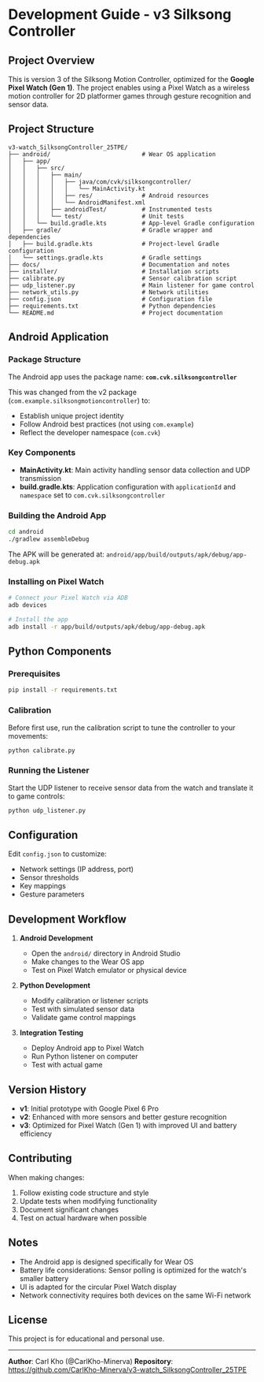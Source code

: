 # Development Guide - v3 Silksong Controller

## Project Overview

This is version 3 of the Silksong Motion Controller, optimized for the **Google Pixel Watch (Gen 1)**. The project enables using a Pixel Watch as a wireless motion controller for 2D platformer games through gesture recognition and sensor data.

## Project Structure

```
v3-watch_SilksongController_25TPE/
├── android/                          # Wear OS application
│   ├── app/
│   │   ├── src/
│   │   │   ├── main/
│   │   │   │   ├── java/com/cvk/silksongcontroller/
│   │   │   │   │   └── MainActivity.kt
│   │   │   │   ├── res/              # Android resources
│   │   │   │   └── AndroidManifest.xml
│   │   │   ├── androidTest/          # Instrumented tests
│   │   │   └── test/                 # Unit tests
│   │   └── build.gradle.kts          # App-level Gradle configuration
│   ├── gradle/                       # Gradle wrapper and dependencies
│   ├── build.gradle.kts              # Project-level Gradle configuration
│   └── settings.gradle.kts           # Gradle settings
├── docs/                             # Documentation and notes
├── installer/                        # Installation scripts
├── calibrate.py                      # Sensor calibration script
├── udp_listener.py                   # Main listener for game control
├── network_utils.py                  # Network utilities
├── config.json                       # Configuration file
├── requirements.txt                  # Python dependencies
└── README.md                         # Project documentation
```

## Android Application

### Package Structure

The Android app uses the package name: **`com.cvk.silksongcontroller`**

This was changed from the v2 package (`com.example.silksongmotioncontroller`) to:
- Establish unique project identity
- Follow Android best practices (not using `com.example`)
- Reflect the developer namespace (`com.cvk`)

### Key Components

- **MainActivity.kt**: Main activity handling sensor data collection and UDP transmission
- **build.gradle.kts**: Application configuration with `applicationId` and `namespace` set to `com.cvk.silksongcontroller`

### Building the Android App

```bash
cd android
./gradlew assembleDebug
```

The APK will be generated at: `android/app/build/outputs/apk/debug/app-debug.apk`

### Installing on Pixel Watch

```bash
# Connect your Pixel Watch via ADB
adb devices

# Install the app
adb install -r app/build/outputs/apk/debug/app-debug.apk
```

## Python Components

### Prerequisites

```bash
pip install -r requirements.txt
```

### Calibration

Before first use, run the calibration script to tune the controller to your movements:

```bash
python calibrate.py
```

### Running the Listener

Start the UDP listener to receive sensor data from the watch and translate it to game controls:

```bash
python udp_listener.py
```

## Configuration

Edit `config.json` to customize:
- Network settings (IP address, port)
- Sensor thresholds
- Key mappings
- Gesture parameters

## Development Workflow

1. **Android Development**
   - Open the `android/` directory in Android Studio
   - Make changes to the Wear OS app
   - Test on Pixel Watch emulator or physical device

2. **Python Development**
   - Modify calibration or listener scripts
   - Test with simulated sensor data
   - Validate game control mappings

3. **Integration Testing**
   - Deploy Android app to Pixel Watch
   - Run Python listener on computer
   - Test with actual game

## Version History

- **v1**: Initial prototype with Google Pixel 6 Pro
- **v2**: Enhanced with more sensors and better gesture recognition
- **v3**: Optimized for Pixel Watch (Gen 1) with improved UI and battery efficiency

## Contributing

When making changes:
1. Follow existing code structure and style
2. Update tests when modifying functionality
3. Document significant changes
4. Test on actual hardware when possible

## Notes

- The Android app is designed specifically for Wear OS
- Battery life considerations: Sensor polling is optimized for the watch's smaller battery
- UI is adapted for the circular Pixel Watch display
- Network connectivity requires both devices on the same Wi-Fi network

## License

This project is for educational and personal use.

---

**Author**: Carl Kho (@CarlKho-Minerva)
**Repository**: https://github.com/CarlKho-Minerva/v3-watch_SilksongController_25TPE
